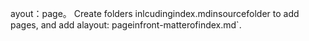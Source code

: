 ayout：page。 Create folders inlcudingindex.mdinsourcefolder to add pages, and add alayout: pageinfront-matterofindex.md`.